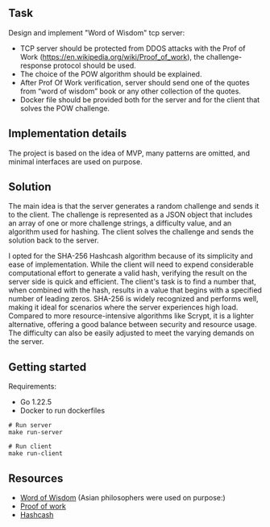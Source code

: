 ## Task

Design and implement "Word of Wisdom" tcp server:

- TCP server should be protected from DDOS attacks with the Prof of Work (https://en.wikipedia.org/wiki/Proof_of_work), the challenge-response protocol should be used.
- The choice of the POW algorithm should be explained.
- After Prof Of Work verification, server should send one of the quotes from “word of wisdom” book or any other collection of the quotes.
- Docker file should be provided both for the server and for the client that solves the POW challenge.

## Implementation details

The project is based on the idea of MVP, many patterns are omitted, and minimal interfaces are used on purpose.

## Solution 

The main idea is that the server generates a random challenge and sends it to the client. The challenge is represented as a JSON object that includes an array of one or more challenge strings, a difficulty value, and an algorithm used for hashing. The client solves the challenge and sends the solution back to the server. 

I opted for the SHA-256 Hashcash algorithm because of its simplicity and ease of implementation. While the client will need to expend considerable computational effort to generate a valid hash, verifying the result on the server side is quick and efficient. The client's task is to find a number that, when combined with the hash, results in a value that begins with a specified number of leading zeros. SHA-256 is widely recognized and performs well, making it ideal for scenarios where the server experiences high load. Compared to more resource-intensive algorithms like Scrypt, it is a lighter alternative, offering a good balance between security and resource usage. The difficulty can also be easily adjusted to meet the varying demands on the server.

## Getting started

Requirements:

- Go 1.22.5 
- Docker to run dockerfiles

```
# Run server 
make run-server

# Run client
make run-client
```

## Resources

- [Word of Wisdom](https://en.wikipedia.org/wiki/Word_of_Wisdom) (Asian philosophers were used on purpose:)
- [Proof of work](https://en.wikipedia.org/wiki/Proof_of_work)
- [Hashcash](https://en.wikipedia.org/wiki/Hashcash)
